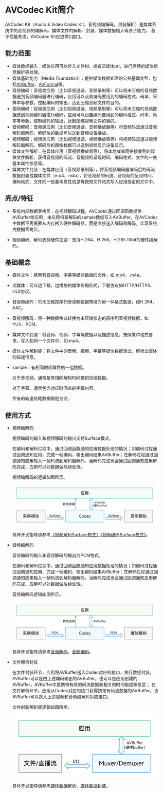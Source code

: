 # AVCodec Kit简介
AVCodec Kit（Audio & Video Codec Kit，音视频编解码，封装解析）是媒体系统中的音视频的编解码、媒体文件的解析、封装、媒体数据输入等原子能力。
基于性能考虑，AVCodec Kit仅提供C接口。

## 能力范围
- 媒体数据输入：媒体应用可以传入文件fd、或者流媒体url，进行后续的媒体信息解析等处理。
- 媒体基础能力（Media Foundation）：提供媒体数据处理的公共基础类型，包括[AVBuffer](../../reference/apis-avcodec-kit/native__avbuffer_8h.md)、[AVFormat](../../reference/apis-avcodec-kit/native__avformat_8h.md)等。
- 音频编码：音频类应用（比如音频通话、音频录制等）可以将未压缩的音频数据送到音频编码器进行编码，应用可以设置编码要用到的编码格式、码率、采样率等参数，控制编码的输出，达到压缩音频文件的目的。
- 视频编码：视频类应用（比如视频通话、视频录制等）可以将未压缩的视频数据送到视频编码器进行编码，应用可以设置编码要用到的编码格式、码率、帧率等参数，控制编码的输出，达到压缩视频文件的目的。
- 音频解码：音频类应用（比如音频通话、音频播放器等）将音频码流通过音频解码器解码，解码后的数据可以送到音频设备播放。
- 视频解码：视频类应用（比如视频通话、视频播放器等）将视频码流通过视频解码器解码，解码后的图像数据可以送到视频显示设备显示。
- 媒体文件解析：在媒体应用（音视频播放器等），将本地或者网络接收到的媒体文件解析，获得音视频的码流、音视频的呈现时间、编码格式、文件的一些基本属性信息等。
- 媒体文件封装：在媒体应用（音视频录制等），将音视频编码器编码后的码流数据封装成媒体文件（mp4、m4a），将音视频的码流、音视频的呈现时间、编码格式、文件的一些基本属性信息等按照文件格式写入应用指定的文件中。

## 亮点/特征
- 系统内部数据零拷贝：在视频解码过程，AVCodec通过回调函数提供AVBuffer给应用，由应用将要解码的sample数据写入AVBuffer，在AVCodec中数据不再需要从内存拷入硬件解码器，而是直接送入解码器解码，实现系统内数据零拷贝。

- 视频编码、解码支持硬件加速：支持H.264、H.265、H.265 10bit的硬件编解码。

## 基础概念
- 媒体文件：携带有音视频、字幕等媒体数据的文件，如.mp4、.m4a。
- 流媒体：可以边下载，边播放的媒体传输形式，下载协议如HTTP/HTTPS、HLS协议。
- 音视频编码：将未压缩原序列音视频数据转换为另一种格式数据，如H.264、AAC。
- 音视频解码：将一种数据格式转换为未压缩状态的原序列音视频数据，如YUV、PCM。
- 媒体文件封装：将音频、视频、字幕等数据以及描述信息，按照某种格式要求，写入到同一个文件中，如.mp4。
- 媒体文件解封装：将文件中的音频、视频、字幕等媒体数据读出，解析出媒体的描述信息。
- sample：有相同时间属性的一组数据。

  对于音视频，通常是有相同解码时间戳的压缩数据。

  对于字幕，通常包含对应时间点的字幕内容。

  所有的轨道结尾数据都是为空。

## 使用方式
- 视频编解码

  视频编码的输入和视频解码的输出支持Surface模式。

  在编码和解码过程中，通过回调函数通知应用数据处理的情况；如编码过程通过回调通知应用，完成一帧编码，输出编码结果AVBuffer；在解码过程通过回调通知应用输入一帧码流到解码器解码，当解码完成也会通过回调通知应用解码完成，应用可以对数据做后续处理。

  视频编解码的逻辑如图所示。
  
  ![](figures/avcodec-vcodec-logic.png)

  具体开发指导请参考[《视频解码Surface模式》](video-decoding.md#surface模式)[《视频编码Surface模式》](video-encoding.md#surface模式)。

- 音频编解码

  音频编码的输入和音频解码的输出为PCM格式。

  在编码和解码过程中，通过回调函数通知应用数据处理的情况；如编码过程通过回调通知应用，完成一帧编码，输出编码结果AVBuffer；在解码过程通过回调通知应用输入一帧码流到解码器解码，当解码完成也会通过回调通知应用解码完成，应用可以对数据做后续处理。

  音频编解码逻辑如图所示。

  ![](figures/avcodec-acodec-logic.png)

  具体开发指导请参考[音频解码](audio-decoding.md)、[音频编码](audio-encoding.md)。


- 文件解析封装

  在文件封装环节，应用将AVBuffer送入Codec对应的接口，执行数据封装，AVBuffer可以是由上述编码输出的AVBuffer，也可以是应用创建的AVBuffer，AVBuffer中要携带有效的码流数据和相关的时间描述等信息；
  在文件解析环节，应用从Codec对应的接口获得携带有码流数据的AVBuffer，该AVBuffer可以送入上述视频和音频编解码对应接口。

  文件封装解封装逻辑如图所示。

  ![](figures/avcodec-muxer-demuxer-logic.png)

  具体开发指导请参考[媒体数据解析](audio-video-demuxer.md)、[媒体数据封装](audio-video-muxer.md)。